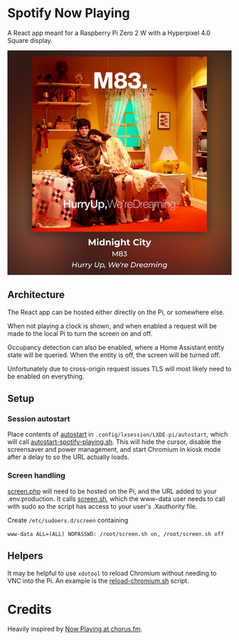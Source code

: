 # Spotify Now Playing

A React app meant for a Raspberry Pi Zero 2 W with a Hyperpixel 4.0 Square 
display.

<img src="assets/screenshot.jpeg" alt="Example screenshot" />

## Architecture

The React app can be hosted either directly on the Pi, or somewhere else. 

When not playing a clock is shown, and when enabled a request will be made to 
the local Pi to turn the screen on and off.

Occupancy detection can also be enabled, where a Home Assistant entity state 
will be queried. When the entity is off, the screen will be turned off.

Unfortunately due to cross-origin request issues TLS will most likely need to
be enabled on everything. 

## Setup

### Session autostart

Place contents of [autostart](scripts/autostart) in 
`.config/lxsession/LXDE-pi/autostart`, which will call
[autostart-spotify-playing.sh](scripts/autostart-spotify-playing.sh). This will 
hide the cursor, disable the screensaver and power management, and start 
Chromium in kiosk mode after a delay to so the URL actually loads.

### Screen handling

[screen.php](scripts/screen.php) will need to be hosted on the Pi, and the URL 
added to your .env.production. It calls [screen.sh](scripts/screen.sh), which the 
www-data user needs to call with sudo so the script has access to your user's
.Xauthority file.

Create `/etc/sudoers.d/screen` containing

```
www-data ALL=(ALL) NOPASSWD: /root/screen.sh on, /root/screen.sh off
```

## Helpers

It may be helpful to use `xdotool` to reload Chromium without needing to VNC 
into the Pi. An example is the [reload-chromium.sh](scripts/reload-chromium.sh) 
script.

# Credits

Heavily inspired by [Now Playing at chorus.fm](https://chorus.fm/news/now-playing-my-raspberry-pi-weekend-project/).
